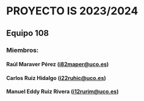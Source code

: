 # **PROYECTO IS 2023/2024**

## Equipo 108 

### Miembros:

#### Raúl Maraver Pérez (i82maper@uco.es)
#### Carlos Ruiz Hidalgo (i22ruhic@uco.es)
#### Manuel Eddy Ruiz Rivera (i12rurim@uco.es)